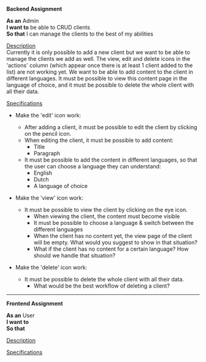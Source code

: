 **Backend Assignment**

**As an** Admin  
**I want to** be able to CRUD clients  
**So that** I can manage the clients to the best of my abilities  


<ins>Description</ins>  
Currently it is only possible to add a new client but we want to be able to manage the clients we add as well. The view, edit and delete icons in the 'actions' column (which appear once there is at least 1 client added to the list) are not working yet.
We want to be able to add content to the client in different languages. It must be possible to view this content page in the language of choice, and it must be possible to delete the whole client with all their data.  
  
<ins>Specifications</ins>  
- Make the 'edit' icon work:
  - After adding a client, it must be possible to edit the client by clicking on the pencil icon.
  - When editing the client, it must be possible to add content:
    - Title
    - Paragraph
  - It must be possible to add the content in different languages, so that the user can choose a language they can understand:
    - English
    - Dutch
    - A language of choice  

- Make the 'view' icon work:
  - It must be possible to view the client by clicking on the eye icon.  
    - When viewing the client, the content must become visible
    - It must be possible to choose a language & switch between the different languages
    - When the client has no content yet, the view page of the client will be empty. What would you suggest to show in that situation?  
    - What if the client has no content for a certain language? How should we handle that situation?


- Make the 'delete' icon work:
  - It must be possible to delete the whole client with all their data. 
    - What would be the best workflow of deleting a client?  
  

________



**Frontend Assignment**

**As an** User  
**I want to**  
**So that**  

<ins>Description</ins>

<ins>Specifications</ins>


